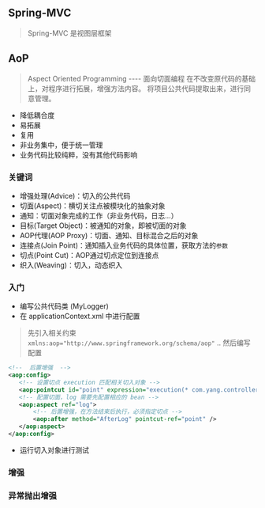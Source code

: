 ## Spring-MVC

> Spring-MVC 是视图层框架

### 


## AoP
> Aspect Oriented Programming  ---- 面向切面编程
> 在不改变原代码的基础上，对程序进行拓展，增强方法内容。
> 将项目公共代码提取出来，进行同意管理。

 - 降低耦合度
 - 易拓展
 - 复用
 - 非业务集中，便于统一管理
 - 业务代码比较纯粹，没有其他代码影响
 
### 关键词
 
 - 增强处理(Advice)：切入的公共代码
 - 切面(Aspect)：横切关注点被模块化的抽象对象
 - 通知：切面对象完成的工作（非业务代码，日志...）
 - 目标(Target Object)：被通知的对象，即被切面的对象
 - AOP代理(AOP Proxy)：切面、通知、目标混合之后的对象
 - 连接点(Join Point)：通知插入业务代码的具体位置，获取方法的`参数`
 - 切点(Point Cut)：AOP通过切点定位到连接点
 - 织入(Weaving)：切入，动态织入
 
### 入门
 
- 编写公共代码类 (MyLogger)
- 在 applicationContext.xml 中进行配置 
> 先引入相关约束  `xmlns:aop="http://www.springframework.org/schema/aop"` ..
> 然后编写配置

 ```xml
<!--  后置增强  -->
<aop:config>
    <!-- 设置切点 execution 匹配相关切入对象 -->
    <aop:pointcut id="point" expression="execution(* com.yang.controller.*.*(..))"/>
    <!-- 配置切面，log 需要先配置相应的 bean -->
    <aop:aspect ref="log">
        <!-- 后置增强，在方法结束后执行，必须指定切点 -->
        <aop:after method="AfterLog" pointcut-ref="point" />
    </aop:aspect>
</aop:config>
```
- 运行切入对象进行测试

### 增强

### 异常抛出增强

